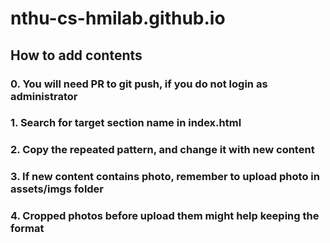 # nthu-cs-hmilab.github.io

## How to add contents
### 0. You will need PR to git push, if you do not login as administrator
### 1. Search for target section name in index.html
### 2. Copy the repeated pattern, and change it with new content 
### 3. If new content contains photo, remember to upload photo in assets/imgs folder
### 4. Cropped photos before upload them might help keeping the format